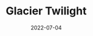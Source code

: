 ---
title: Glacier Twilight
description: After Sunset in Glacier National Park
location: Glacier National Park
date: 2022-07-04
alt: After Sunset in Glacier National Park
original:
  { src: https://sbeczkiewicz.blob.core.windows.net/images/IMG_6496.jpg }
compressed:
  {
    src: https://sbeczkiewicz.blob.core.windows.net/compressed/IMG_6496-compressed.jpg,
  }
---